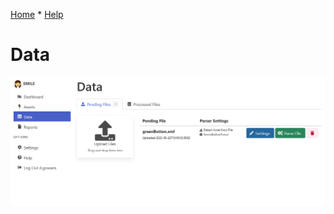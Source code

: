 [Home](https://cityssm.github.io/EMILE/)
*
[Help](https://cityssm.github.io/EMILE/docs/)


# Data

![Data](images/data-pendingFiles.png)